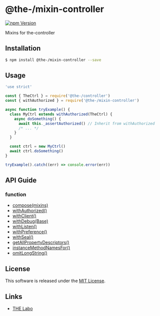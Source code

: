 @the-/mixin-controller
==========

<!---
This file is generated by the-tmpl. Do not update manually.
--->

<!-- Badge Start -->
<a name="badges"></a>

[![npm Version][bd_npm_shield_url]][bd_npm_url]

[bd_repo_url]: https://github.com/the-labo/the
[bd_travis_url]: http://travis-ci.org/the-labo/the
[bd_travis_shield_url]: http://img.shields.io/travis/the-labo/the.svg?style=flat
[bd_travis_com_url]: http://travis-ci.com/the-labo/the
[bd_travis_com_shield_url]: https://api.travis-ci.com/the-labo/the.svg?token=
[bd_license_url]: https://github.com/the-labo/the/blob/master/LICENSE
[bd_npm_url]: http://www.npmjs.org/package/@the-/mixin-controller
[bd_npm_shield_url]: http://img.shields.io/npm/v/@the-/mixin-controller.svg?style=flat
[bd_standard_url]: http://standardjs.com/
[bd_standard_shield_url]: https://img.shields.io/badge/code%20style-standard-brightgreen.svg

<!-- Badge End -->


<!-- Description Start -->
<a name="description"></a>

Mixins for the-controller

<!-- Description End -->


<!-- Overview Start -->
<a name="overview"></a>




<!-- Overview End -->


<!-- Sections Start -->
<a name="sections"></a>

<!-- Section from "doc/readme/01.Installation.md.hbs" Start -->

<a name="section-doc-readme-01-installation-md"></a>

Installation
-----

```bash
$ npm install @the-/mixin-controller --save
```


<!-- Section from "doc/readme/01.Installation.md.hbs" End -->

<!-- Section from "doc/readme/02.Usage.md.hbs" Start -->

<a name="section-doc-readme-02-usage-md"></a>

Usage
---------

```javascript
'use strict'

const { TheCtrl } = require('@the-/controller')
const { withAuthorized } = require('@the-/mixin-controller')

async function tryExample() {
  class MyCtrl extends withAuthorized(TheCtrl) {
    async doSomething() {
      await this._assertAuthorized() // Inherit from withAuthorized
      /* ... */
    }
  }

  const ctrl = new MyCtrl()
  await ctrl.doSomething()
}

tryExample().catch((err) => console.error(err))

```


<!-- Section from "doc/readme/02.Usage.md.hbs" End -->


<!-- Sections Start -->

<a name="api"></a>

## API Guide

### function
- [compose(mixins)](./doc/api/api.md#compose)
- [withAuthorized()](./doc/api/api.md#withAuthorized)
- [withClient()](./doc/api/api.md#withClient)
- [withDebug(Base)](./doc/api/api.md#withDebug)
- [withListen()](./doc/api/api.md#withListen)
- [withPreference()](./doc/api/api.md#withPreference)
- [withSeal()](./doc/api/api.md#withSeal)
- [getAllPropertyDescriptors()](./doc/api/api.md#getAllPropertyDescriptors)
- [instanceMethodNamesFor()](./doc/api/api.md#instanceMethodNamesFor)
- [omitLongString()](./doc/api/api.md#omitLongString)

<!-- LICENSE Start -->
<a name="license"></a>

License
-------
This software is released under the [MIT License](https://github.com/the-labo/the/blob/master/LICENSE).

<!-- LICENSE End -->


<!-- Links Start -->
<a name="links"></a>

Links
------

+ [THE Labo][the_labo_url]

[the_labo_url]: https://github.com/the-labo

<!-- Links End -->
